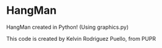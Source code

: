 # HangMan
HangMan created in Python! (Using graphics.py)

This code is created by Kelvin Rodriguez Puello, from PUPR
